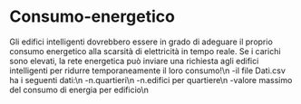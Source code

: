 # Consumo-energetico
Gli edifici intelligenti dovrebbero essere in grado di adeguare il proprio consumo energetico alla scarsità di elettricità in tempo reale. Se i carichi sono elevati, la rete energetica può inviare una richiesta agli edifici intelligenti per ridurre temporaneamente il loro consumo!\n
 -il file Dati.csv ha i seguenti dati:\n
   -n.quartieri\n
   -n.edifici per quartiere\n
   -valore massimo del consumo di energia per edificio\n
